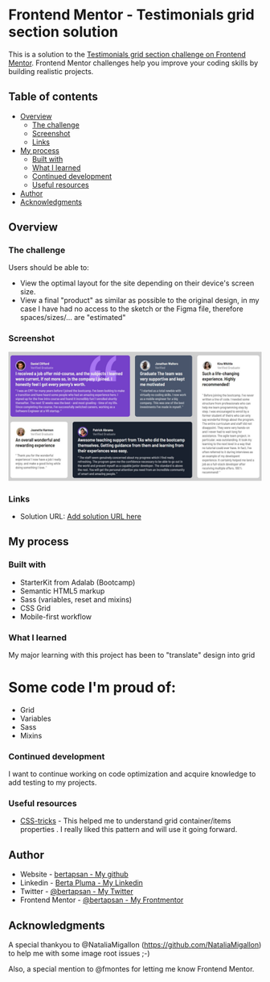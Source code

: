 # Frontend Mentor - Testimonials grid section solution

This is a solution to the [Testimonials grid section challenge on Frontend Mentor](https://www.frontendmentor.io/challenges/testimonials-grid-section-Nnw6J7Un7). Frontend Mentor challenges help you improve your coding skills by building realistic projects.

## Table of contents

- [Overview](#overview)
  - [The challenge](#the-challenge)
  - [Screenshot](#screenshot)
  - [Links](#links)
- [My process](#my-process)
  - [Built with](#built-with)
  - [What I learned](#what-i-learned)
  - [Continued development](#continued-development)
  - [Useful resources](#useful-resources)
- [Author](#author)
- [Acknowledgments](#acknowledgments)

## Overview

### The challenge

Users should be able to:

- View the optimal layout for the site depending on their device's screen size.
- View a final "product" as similar as possible to the original design, in my case I have had no access to the sketch or the Figma file, therefore spaces/sizes/... are "estimated"

### Screenshot

![](./screenshot.jpg)

### Links

- Solution URL: [Add solution URL here](https://your-solution-url.com)

## My process

### Built with

- StarterKit from Adalab (Bootcamp)
- Semantic HTML5 markup
- Sass (variables, reset and mixins)
- CSS Grid
- Mobile-first workflow

### What I learned

My major learning with this project has been to "translate" design into grid

<h1>Some code I'm proud of:</h1>
<ul>
  <li>Grid</li>
  <li>Variables</li>
  <li>Sass</li>
  <li>Mixins</li>
</ul>

### Continued development

I want to continue working on code optimization and acquire knowledge to add testing to my projects.

### Useful resources

- [CSS-tricks](https://css-tricks.com/snippets/css/complete-guide-grid/) - This helped me to understand grid container/items properties . I really liked this pattern and will use it going forward.

## Author

- Website - [bertapsan - My github](https://github.com/bertapsan)
- Linkedin - [Berta Pluma - My Linkedin](https://www.linkedin.com/in/bertaplumasanjurjo/?locale=en_US)
- Twitter - [@bertapsan - My Twitter](www.https://twitter.com/BertaPSan)
- Frontend Mentor - [@bertapsan - My Frontmentor](https://www.frontendmentor.io/profile/bertapsan)

## Acknowledgments

A special thankyou to @NataliaMigallon (https://github.com/NataliaMigallon) to help me with some image root issues ;-)

Also, a special mention to @fmontes for letting me know Frontend Mentor.
